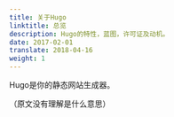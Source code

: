 ```yaml
---
title: 关于Hugo
linktitle: 总览
description: Hugo的特性，蓝图，许可证及动机。
date: 2017-02-01
translate: 2018-04-16
weight: 1
---
```


Hugo是你的静态网站生成器。

（原文没有理解是什么意思）